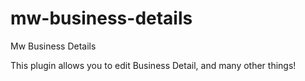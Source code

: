 # mw-business-details
Mw Business Details

This plugin allows you to edit Business Detail, and many other things!
